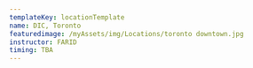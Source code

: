 ```yaml
---
templateKey: locationTemplate
name: DIC, Toronto
featuredimage: /myAssets/img/Locations/toronto downtown.jpg
instructor: FARID
timing: TBA
---
```

